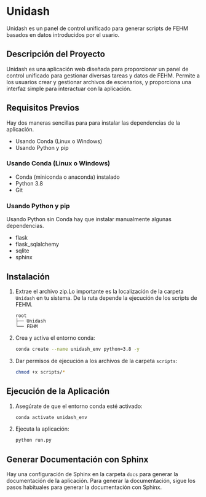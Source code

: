 # Unidash
Unidash es un panel de control unificado para generar scripts de FEHM basados en datos introducidos por el usario.

## Descripción del Proyecto
Unidash es una aplicación web diseñada para proporcionar un panel de control unificado para gestionar diversas tareas y datos de FEHM. Permite a los usuarios crear y gestionar archivos de escenarios, y proporciona una interfaz simple para interactuar con la aplicación.

## Requisitos Previos
Hay dos maneras sencillas para para instalar las dependencias de la aplicación.
- Usando Conda (Linux o Windows)
- Usando Python y pip

### Usando Conda (Linux o Windows)
- Conda (miniconda o anaconda) instalado 
- Python 3.8
- Git

### Usando Python y pip
Usando Python sin Conda hay que instalar manualmente algunas dependencias.
- flask
- flask_sqlalchemy
- sqlite
- sphinx

## Instalación
1. Extrae el archivo zip.Lo importante es la localización de la carpeta `Unidash` en tu sistema. De la ruta depende la ejecución de los scripts de FEHM.

   ```plaintext
   root
   ├── Unidash
   └── FEHM
   ```

2. Crea y activa el entorno conda:
   ```bash
   conda create --name unidash_env python=3.8 -y
   ```

3. Dar permisos de ejecución a los archivos de la carpeta `scripts`:
   ```bash
   chmod +x scripts/*
   ```


## Ejecución de la Aplicación
1. Asegúrate de que el entorno conda esté activado:
   ```bash
   conda activate unidash_env
   ```

2. Ejecuta la aplicación:
   ```bash
   python run.py
   ```

## Generar Documentación con Sphinx

Hay una configuración de Sphinx en la carpeta `docs` para generar la documentación de la aplicación. Para generar la documentación, sigue los pasos habituales para generar la documentación con Sphinx.
